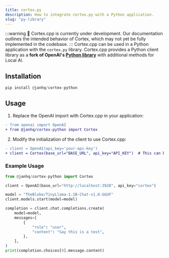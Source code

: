 ```yaml
---
title: cortex.py
description: How to integrate cortex.py with a Python application.
slug: "py-library"
---
```


:::warning
🚧 Cortex.cpp is currently under development. Our documentation outlines the intended behavior of Cortex, which may not yet be fully implemented in the codebase.
:::
Cortex.cpp can be used in a Python application with the `cortex.py` library. Cortex.cpp provides a Python client library as a **fork of OpenAI's [Python library](https://github.com/openai/openai-python)** with additional methods for Local AI.
## Installation

```py
pip install @janhq/cortex-python
```

## Usage

1. Replace the OpenAI import with Cortex.cpp in your application:

```diff
- from openai import OpenAI
+ from @janhq/cortex-python import Cortex
```

2. Modify the initialization of the client to use Cortex.cpp:

```diff
- client = OpenAI(api_key='your-api-key')
+ client = Cortex(base_url="BASE_URL", api_key="API_KEY")  # This can be omitted if using the default

```

### Example Usage

```py
from @janhq/cortex-python import Cortex

client = OpenAI(base_url="http://localhost:3928", api_key="cortex")

model = "TheBloke/TinyLlama-1.1B-Chat-v1.0-GGUF"
client.models.start(model=model)

completion = client.chat.completions.create(
    model=model,
    messages=[
        {
            "role": "user",
            "content": "Say this is a test",
        },
    ],
)
print(completion.choices[0].message.content)
```
